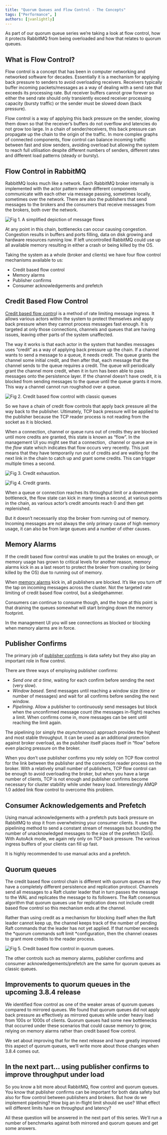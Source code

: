 ```yaml
---
title: "Quorum Queues and Flow Control - The Concepts"
tags: ["Performance", ]
authors: [jvanlightly]
---
```


As part of our quorum queue series we’re taking a look at flow control, how it protects RabbitMQ from being overloaded and how that relates to quorum queues.

## What is Flow Control?

Flow control is a concept that has been in computer networking and networked software for decades. Essentially it is a mechanism for applying back pressure to senders to avoid overloading receivers. Receivers typically buffer incoming packets/messages as a way of dealing with a send rate that exceeds its processing rate. But receiver buffers cannot grow forever so either the send rate should only transiently exceed receiver processing capacity (bursty traffic) or the sender must be slowed down (back pressure).

Flow control is a way of applying this back pressure on the sender, slowing them down so that the receiver’s buffers do not overflow and latencies do not grow too large. In a chain of sender/receivers, this back pressure can propagate up the chain to the origin of the traffic. In more complex graphs of connected components, flow control can balance incoming traffic between fast and slow senders, avoiding overload but allowing the system to reach full utilisation despite different numbers of senders, different rates and different load patterns (steady or bursty).

<!-- truncate -->

## Flow Control in RabbitMQ

RabbitMQ looks much like a network. Each RabbitMQ broker internally is implemented with the actor pattern where different components communicate with each other via message passing, sometimes locally, sometimes over the network. There are also the publishers that send messages to the brokers and the consumers that receive messages from the brokers, both over the network.

![Fig 1. A simplified depiction of message flows](network-of-actors.png)

At any point in this chain, bottlenecks can occur causing congestion. Congestion results in buffers and ports filling, data on disk growing and hardware resources running low. If left uncontrolled RabbitMQ could use up all available memory resulting in either a crash or being killed by the OS.

Taking the system as a whole (broker and clients) we have four flow control mechanisms available to us:

* Credit based flow control
* Memory alarms
* Publisher confirms
* Consumer acknowledgements and prefetch

## Credit Based Flow Control

[Credit based flow contro](/docs/flow-control)l is a method of rate limiting message ingress. It allows various actors within the system to protect themselves and apply back pressure when they cannot process messages fast enough. It is targeted at only those connections, channels and queues that are having issues, leaving other parts of the system unaffected.

The way it works is that each actor in the system that handles messages uses “credit” as a way of applying back pressure up the chain. If a channel wants to send a message to a queue, it needs credit. The queue grants the channel some initial credit, and then after that, each message that the channel sends to the queue requires a credit. The queue will periodically grant the channel more credit, when it in turn has been able to pass messages onto the persistence layer. If the channel doesn’t have credit, it is blocked from sending messages to the queue until the queue grants it more. This way a channel cannot run roughshod over a queue.

![Fig 2. Credit based flow control with classic queues](credit-flow.png)

So we have a chain of credit flow controls that apply back pressure all the way back to the publisher. Ultimately, TCP back pressure will be applied to the publisher because the TCP reader process is not reading from the socket as it is blocked.

When a connection, channel or queue runs out of credits they are blocked until more credits are granted, this state is known as “flow”. In the management UI you might see that a connection,  channel or queue are in the *flow* state which indicates that flow occurs very recently. This just means that they have temporarily run out of credits and are waiting for the next link in the chain to catch up and grant some credits. This can trigger multiple times a second.

![Fig 3. Credit exhaustion.](credit-flow-enter-flow.png)

![Fig 4. Credit grants.](credit-flow-exit-flow.png)

When a queue or connection reaches its throughput limit or a downstream bottleneck, the flow state can kick in many times a second, at various points in the chain, as various actor’s credit amounts reach 0 and then get replenished. 

But it doesn’t necessarily stop the broker from running out of memory. Incoming messages are not always the only primary cause of high memory usage, it can also be from large queues and a number of other causes.

## Memory Alarms

If the credit based flow control was unable to put the brakes on enough, or memory usage has grown to critical levels for another reason, memory alarms kick in as a last resort to protect the broker from crashing (or being killed by the OS) due to running out of memory.

When [memory alarms](/docs/memory) kick in, all publishers are blocked. It’s like you turn off the tap on incoming messages across the cluster. Not the targeted rate limiting of credit based flow control, but a sledgehammer. 

Consumers can continue to consume though, and the hope at this point is that draining the queues somewhat will start bringing down the memory footprint.

In the management UI you will see connections as blocked or blocking when memory alarms are in force.

## Publisher Confirms

The primary job of [publisher confirms](/docs/confirms) is data safety but they also play an important role in flow control. 

There are three ways of employing publisher confirms:

* *Send one at a time*, waiting for each confirm before sending the next (very slow).
* *Window based*. Send messages until reaching a window size (time or number of messages) and wait for all confirms before sending the next window.
* *Pipelining*. Allow a publisher to continuously send messages but block when the unconfirmed message count (the messages in-flight) reaches a limit. When confirms come in, more messages can be sent until reaching the limit again. 

The pipelining (or simply the *asynchronous*) approach provides the highest and most stable throughput. It can be used as an additional protection against broker overload, as the publisher itself places itself in “flow” before even placing pressure on the broker.

When you don’t use publisher confirms you rely solely on TCP flow control for the link between the publisher and the connection reader process on the broker. With a relatively small number of publishers, TCP flow control can be enough to avoid overloading the broker, but when you have a large number of clients, TCP is not enough and publisher confirms become necessary for cluster stability while under heavy load. Interestingly AMQP 1.0 added link flow control to overcome this problem.

## Consumer Acknowledgements and Prefetch

Using manual acknowledgements with a prefetch puts back pressure on RabbitMQ to stop it from overwhelming your consumer clients. It uses the pipelining method to send a constant stream of messages but bounding the number of unacknowledged messages to the size of the prefetch (QoS). With AutoAck mode, we again rely only on TCP back pressure. The various ingress buffers of your clients can fill up fast. 

It is highly recommended to use manual acks and a prefetch.

## Quorum queues

The credit based flow control chain is different with quorum queues as they have a completely different persistence and replication protocol. Channels send all messages to a Raft cluster leader that in turn passes the message to the WAL and replicates the message to its followers. The Raft consensus algorithm that quorum queues use for replication does not include credit based flow control so this mechanism ends at the channel. 

Rather than using credit as a mechanism for blocking itself when the Raft leader cannot keep up, the channel keeps track of the number of pending Raft commands that the leader has not yet applied. If that number exceeds the *quorum commands soft limit *configuration, then the channel ceases to grant more credits to the reader process.

![Fig 5. Credit based flow control in quorum queues.](credit-flow-quorum-queue.png)

The other controls such as memory alarms, publisher confirms and consumer acknowledgements/prefetch are the same for quorum queues as classic queues. 

## Improvements to quorum queues in the upcoming 3.8.4 release

We identified flow control as one of the weaker areas of quorum queues compared to mirrored queues. We found that quorum queues did not apply back pressure as effectively as mirrored queues while under heavy load from 100s or 1000s of clients. Quorum queues had some new bottlenecks that occurred under these scenarios that could cause memory to grow, relying on memory alarms rather than credit based flow control.

We set about improving that for the next release and have greatly improved this aspect of quorum queues, we’ll write more about those changes when 3.8.4 comes out.

## In the next part… using publisher confirms to improve throughput under load

So you know a bit more about RabbitMQ, flow control and quorum queues. You know that publisher confirms can be important for both data safety but also for flow control between publishers and brokers. But how do we implement pipelining? How big an in-flight limit should we use? What effect will different limits have on throughput and latency?

All these question will be answered in the next part of this series. We'll run a number of benchmarks against both mirrored and quorum queues and get some answers.
